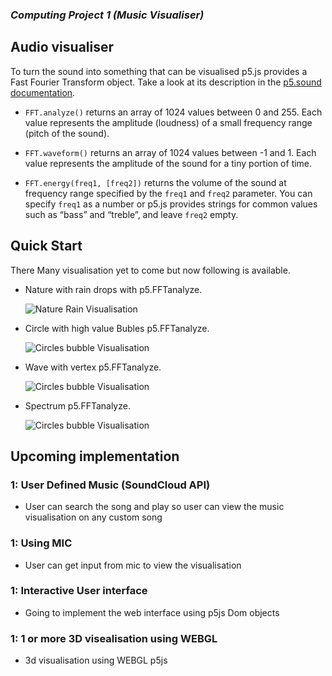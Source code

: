 ### *Computing Project  1 (Music Visualiser)*

## Audio visualiser


To turn the sound into something that can be visualised p5.js provides
a Fast Fourier Transform object. Take a look at its description in the
[p5.sound documentation](https://p5js.org/reference/#/p5.FFT).


- `FFT.analyze()` returns an array of 1024 values between 0
  and 255. Each value represents the amplitude (loudness) of a small
  frequency range (pitch of the sound).

- `FFT.waveform()` returns an array of 1024 values between -1
  and 1. Each value represents the amplitude of the sound for a tiny
  portion of time.

- `FFT.energy(freq1, [freq2])` returns the volume of the sound at
  frequency range specified by the `freq1` and `freq2` parameter. You
  can specify `freq1` as a number or p5.js provides strings for common
  values such as “bass” and “treble”, and leave `freq2` empty.


## Quick Start

There Many visualisation yet to come but now following is available.

- Nature with rain drops with p5.FFTanalyze.

  ![Nature Rain Visualisation](https://github.com/notadepapel/MusicVisualisation/blob/master/assets/nature.gif)

- Circle with high value Bubles p5.FFTanalyze.

  ![Circles bubble Visualisation](https://github.com/notadepapel/MusicVisualisation/blob/master/assets/circle.gif)



- Wave with vertex p5.FFTanalyze.


  ![Circles bubble Visualisation](https://github.com/notadepapel/MusicVisualisation/blob/master/assets/wave.gif)


- Spectrum  p5.FFTanalyze.

  ![Circles bubble Visualisation](https://github.com/notadepapel/MusicVisualisation/blob/master/assets/spectrum.gif)

## Upcoming implementation
### 1: User Defined Music (SoundCloud API)
  - User can search the song and play so user can view the music visualisation on any custom song
### 1: Using MIC
  - User can get input from mic to view the visualisation

### 1: Interactive User interface
  - Going to implement the web interface using p5js Dom objects

### 1: 1 or more 3D visealisation using WEBGL
  - 3d visualisation using WEBGL p5js